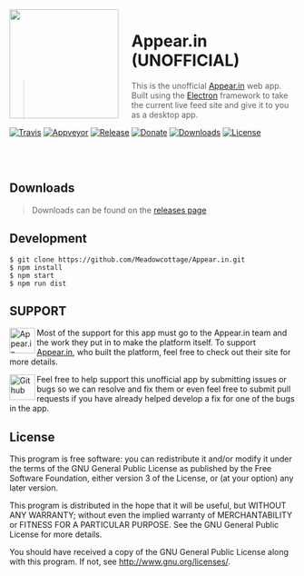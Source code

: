 <img src="https://raw.githubusercontent.com/Meadowcottage/Appear.in/master/build/icon.png" align="left" width="192px" height="192px"/>
<img align="left" width="0" height="192px" hspace="10"/>

# Appear.in (UNOFFICIAL)
> This is the unofficial [Appear.in](https://appear.in) web app. Built using the [Electron](http://electron.atom.io) framework to take the current live feed site and give it to you as a desktop app.

[![Travis](https://img.shields.io/travis/Meadowcottage/Appear.in/master.svg?style=flat-square)](https://travis-ci.org/Meadowcottage/Appear.in) [![Appveyor](https://img.shields.io/appveyor/ci/meadowcottage/Appear.in.svg?style=flat-square)](https://ci.appveyor.com/project/Meadowcottage/Appear.in) [![Release](https://img.shields.io/github/release/Meadowcottage/Appear.in.svg?style=flat-square)](https://github.com/Meadowcottage/Appear.in/releases) [![Donate](https://img.shields.io/badge/Donate-PayPal-green.svg?style=flat-square)](https://www.paypal.com/cgi-bin/webscr?cmd=_xclick&business=bendixon50%40gmail%2ecom&item_name=Tip%20for%20Meadowcottage&currency_code=GBP) [![Downloads](https://img.shields.io/github/downloads/meadowcottage/Appear.in/total.svg?style=flat-square)](https://github.com/Meadowcottage/Appear.in/releases) [![License](https://img.shields.io/badge/License-GPL%20v3-blue.svg?style=flat-square)](http://www.gnu.org/licenses/)

<br>
<br>

## Downloads
> Downloads can be found on the [releases page](https://github.com/Meadowcottage/Appear.in/releases)

## Development

```
$ git clone https://github.com/Meadowcottage/Appear.in.git
$ npm install
$ npm start
$ npm run dist
```

## SUPPORT

[<img width='45' height="45" align='left' alt='Appear.in' src="https://raw.githubusercontent.com/Meadowcottage/Appear.in/master/build/icon.png">](https://Appear.in) Most of the support for this app must go to the Appear.in team and the work they put in to make the platform itself. To support [Appear.in](https://creator.ionic.io/), who built the platform, feel free to check out their site for more details.

[<img width='45' height="45" align='left' alt='Github' src="https://upload.wikimedia.org/wikipedia/commons/9/91/Octicons-mark-github.svg">](https://github.com/Meadowcottage/Appear.in) Feel free to help support this unofficial app by submitting issues or bugs so we can resolve and fix them or even feel free to submit pull requests if you have already helped develop a fix for one of the bugs in the app.

## License

This program is free software: you can redistribute it and/or modify
it under the terms of the GNU General Public License as published by
the Free Software Foundation, either version 3 of the License, or
(at your option) any later version.

This program is distributed in the hope that it will be useful,
but WITHOUT ANY WARRANTY; without even the implied warranty of
MERCHANTABILITY or FITNESS FOR A PARTICULAR PURPOSE.  See the
GNU General Public License for more details.

You should have received a copy of the GNU General Public License
along with this program.  If not, see <http://www.gnu.org/licenses/>.
